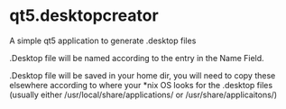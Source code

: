 # qt5.desktopcreator
A simple qt5 application to generate .desktop files

.Desktop file will be named according to the entry in the Name Field.

.Desktop file will be saved in your home dir, you will need to copy these elsewhere according to where your \*nix OS looks for the .desktop files 
(usually either /usr/local/share/applications/ or /usr/share/applicaitons/)
